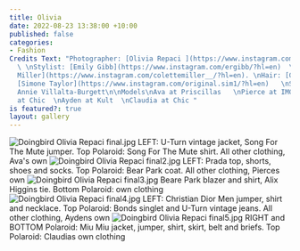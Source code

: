 ```yaml
---
title: Olivia
date: 2022-08-23 13:38:00 +10:00
published: false
categories:
- Fashion
Credits Text: "Photographer: [Olivia Repaci ](https://www.instagram.com/oliviarepaci/?hl=en)
  \ \nStylist: [Emily Gibb](https://www.instagram.com/ergibb/?hl=en)  \nMUA: [Colette
  Miller](https://www.instagram.com/colettemiller__/?hl=en). \nHair: [Graeme Cumming](https://www.instagram.com/original.sim1/?hl=en)\nVideographer:
  [Simone Taylor](https://www.instagram.com/original.sim1/?hl=en)   \nStylist assistant:
  Annie Villalta-Burgett\n\nModels\nAva at Priscillas   \nPierce at IMG  \nHeaven
  at Chic  \nAyden at Kult  \nClaudia at Chic "
is featured?: true
layout: gallery
---
```


![Doingbird Olivia Repaci final.jpg](/uploads/Doingbird%20Olivia%20Repaci%20final.jpg)
LEFT: U-Turn vintage jacket, Song For The Mute jumper. Top Polaroid: Song For The Mute shirt. All other clothing, Ava's own
![Doingbird Olivia Repaci final2.jpg](/uploads/Doingbird%20Olivia%20Repaci%20final2.jpg)
LEFT: Prada top, shorts, shoes and socks. Top Polaroid: Bear Park coat. All other clothing, Pierces own
![Doingbird Olivia Repaci final3.jpg](/uploads/Doingbird%20Olivia%20Repaci%20final3.jpg)
Beare Park blazer and shirt, Alix Higgins tie. Bottom Polaroid: own clothing
![Doingbird Olivia Repaci final4.jpg](/uploads/Doingbird%20Olivia%20Repaci%20final4.jpg)
LEFT: Christian Dior Men jumper, shirt and necklace. Top Polaroid: Bonds singlet and U-Turn vintage jeans. All other clothing, Aydens own
![Doingbird Olivia Repaci final5.jpg](/uploads/Doingbird%20Olivia%20Repaci%20final5.jpg)
RIGHT and BOTTOM Polaroid: Miu Miu jacket, jumper, shirt, skirt, belt and briefs. Top Polaroid: Claudias own clothing